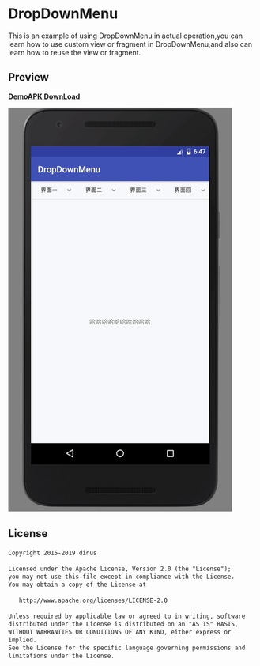 # DropDownMenu


This is an example of using DropDownMenu in actual operation,you can learn how to use custom view or fragment in DropDownMenu,and also can learn how to reuse the view or fragment.

**Preview**
----------

**[DemoAPK DownLoad](https://raw.githubusercontent.com/Hebin320/ImageSave/master/apk/dropdownmenu.apk)**

![imge](https://github.com/Hebin320/ImageSave/blob/master/img/dropdownmenu.gif)



## License ##
```
Copyright 2015-2019 dinus

Licensed under the Apache License, Version 2.0 (the "License");
you may not use this file except in compliance with the License.
You may obtain a copy of the License at

   http://www.apache.org/licenses/LICENSE-2.0

Unless required by applicable law or agreed to in writing, software
distributed under the License is distributed on an "AS IS" BASIS,
WITHOUT WARRANTIES OR CONDITIONS OF ANY KIND, either express or implied.
See the License for the specific language governing permissions and
limitations under the License.
```
